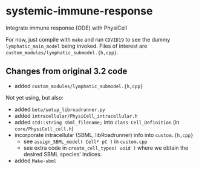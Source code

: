 # systemic-immune-response
Integrate immune response (ODE) with PhysiCell

For now, just compile with `make` and run `COVID19` to see the dummy `lymphatic_main_model` being invoked. Files of interest are `custom_modules/lymphatic_submodel.{h,cpp}`.

## Changes from original 3.2 code
* added `custom_modules/lymphatic_submodel.{h,cpp}`

Not yet using, but also:
* added `beta/setup_libroadrunner.py`
* added `intracellular/PhysiCell_intracellular.h`
* added `std::string sbml_filename;` into `class Cell_Definition` (in `core/PhysiCell_cell.h`)
* incorporate intracellular (SBML, libRoadrunner) info into `custom.{h,cpp}`
  * see `assign_SBML_model( Cell* pC )` in `custom.cpp`
  * see extra code in `create_cell_types( void )` where we obtain the desired SBML species' indices.
* added `Make-sbml`
